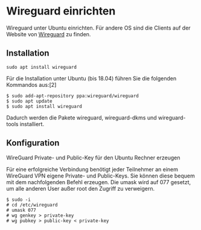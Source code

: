 # Wireguard einrichten

Wireguard unter Ubuntu einrichten. Für andere OS sind die Clients auf der Website von [Wireguard](https://www.wireguard.com/) zu finden.

## Installation
```
sudo apt install wireguard
```
Für die Installation unter Ubuntu (bis 18.04) führen Sie die folgenden Kommandos aus:[2]
```
$ sudo add-apt-repository ppa:wireguard/wireguard
$ sudo apt update
$ sudo apt install wireguard
```
Dadurch werden die Pakete wireguard, wireguard-dkms und wireguard-tools installiert. 

## Konfiguration
WireGuard Private- und Public-Key für den Ubuntu Rechner erzeugen

Für eine erfolgreiche Verbindung benötigt jeder Teilnehmer an einem WireGuard VPN eigene Private- und Public-Keys. Sie können diese bequem mit dem nachfolgenden Befehl erzeugen. Die umask wird auf 077 gesetzt, um alle anderen User außer root den Zugriff zu verweigern. 

```
$ sudo -i
# cd /etc/wireguard
# umask 077
# wg genkey > private-key
# wg pubkey > public-key < private-key
```
